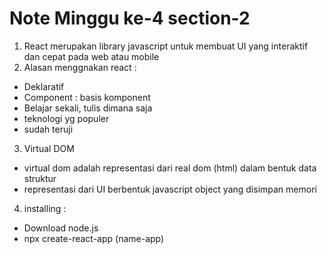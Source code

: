# Note Minggu ke-4 section-2

1. React merupakan library javascript untuk membuat UI yang interaktif dan cepat pada web atau mobile
2. Alasan menggnakan react :
- Deklaratif
- Component : basis komponent
- Belajar sekali, tulis dimana saja
- teknologi yg populer
- sudah teruji
3. Virtual DOM
- virtual dom adalah representasi dari real dom (html) dalam bentuk data struktur
- representasi dari UI berbentuk javascript object yang disimpan memori
4. installing :
- Download node.js
- npx create-react-app (name-app)